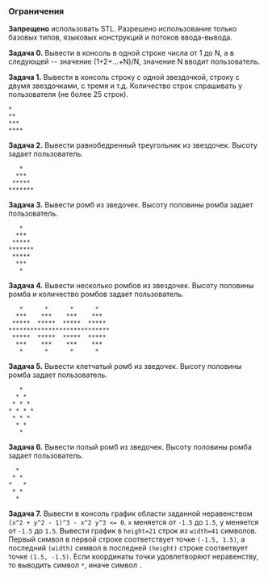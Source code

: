 ### Ограничения

**Запрещено** использовать STL. Разрешено использование только базовых типов, языковых конструкций и потоков ввода-вывода.

**Задача 0.**  Вывести в консоль в одной строке числа от 1 до N, а в следующей -- значение (1+2+...+N)/N, значение N вводит пользователь.

**Задача 1.** Вывести в консоль строку с одной звездочкой, строку с двумя звездочками, с тремя и т.д. Количество строк спрашивать у пользователя (не более 25 строк).

	*
	**
	***
	****

**Задача 2.** Вывести равнобедренный треугольник из звездочек. Высоту задает пользователь.

	   *
	  ***
	 *****
	*******

**Задача 3.** Вывести ромб из зведочек. Высоту половины ромба задает пользователь.

	   *
	  ***
	 *****
	*******
	 *****
	  ***
	   *

**Задача 4.** Вывести несколько ромбов из звездочек. Высоту половины ромба и количество ромбов задает пользователь.

	   *      *      *      *   
	  ***    ***    ***    ***  
	 *****  *****  *****  ***** 
	****************************
	 *****  *****  *****  ***** 
	  ***    ***    ***    ***  
	   *      *      *      *   

**Задача 5.** Вывести клетчатый ромб из зведочек. Высоту половины ромба задает пользователь.

	   *
	  * *
	 * * *
	* * * *
	 * * *
	  * *
	   *

**Задача 6.** Вывести полый ромб из зведочек. Высоту половины ромба задает пользователь.

	  *
	 * *
	*   *
	 * *
	  *

**Задача 7.** Вывести в консоль график области заданной неравенством `(x^2 + y^2 - 1)^3 - x^2 y^3 <= 0`. `x` меняется от `-1.5` до `1.5`, y меняется от `-1.5` до `1.5`. 
Вывести график в `height=21` строк из `width=41` символов. Первый символ в первой строке соответствует точке `(-1.5, 1.5)`, а последний `(width)` символ в последней `(height)` строке соответвует точке `(1.5, -1.5)`.
Если координаты точки удовлетворяют неравенству, то выводить символ `*`, иначе символ `.`
